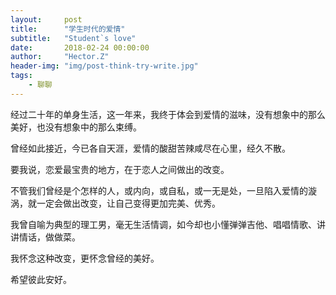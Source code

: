 ```yaml
---
layout:     post
title:      "学生时代的爱情"
subtitle:   "Student`s love"
date:       2018-02-24 00:00:00
author:     "Hector.Z"
header-img: "img/post-think-try-write.jpg"
tags:
    - 聊聊
---
```



经过二十年的单身生活，这一年来，我终于体会到爱情的滋味，没有想象中的那么美好，也没有想象中的那么束缚。

曾经如此接近，今已各自天涯，爱情的酸甜苦辣咸尽在心里，经久不散。

要我说，恋爱最宝贵的地方，在于恋人之间做出的改变。

不管我们曾经是个怎样的人，或内向，或自私，或一无是处，一旦陷入爱情的漩涡，就一定会做出改变，让自己变得更加完美、优秀。

我曾自喻为典型的理工男，毫无生活情调，如今却也小懂弹弹吉他、唱唱情歌、讲讲情话，做做菜。

我怀念这种改变，更怀念曾经的美好。

希望彼此安好。

